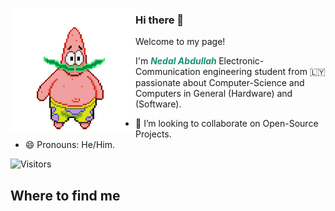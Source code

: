 <a target="blank"><img align="left" src="./patric1.gif" /></a>

### Hi there 👋

Welcome to my page!

I'm <span style="color:#199175"> <b> *Nedal Abdullah* </b> </span> Electronic-Communication engineering student from 🇱🇾
passionate about Computer-Science and Computers in General (Hardware) and (Software).

- 👀 I’m looking to collaborate on Open-Source Projects.
- 😄 Pronouns: He/Him.

![Visitors](https://api.visitorbadge.io/api/visitors?path=https%3A%2F%2Fgithub.com%2FN3dal&labelColor=%2337d67a&countColor=%23263759)




## Where to find me




